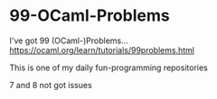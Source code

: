 # 99-OCaml-Problems
I've got 99 (OCaml-)Problems... https://ocaml.org/learn/tutorials/99problems.html

This is one of my daily fun-programming repositories

7 and 8 not got issues

